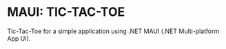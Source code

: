 # MAUI: TIC-TAC-TOE

Tic-Tac-Toe for a simple application using .NET MAUI (.NET Multi-platform App UI).  

